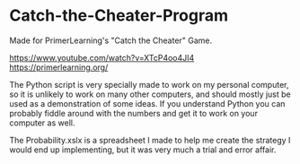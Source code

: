 # Catch-the-Cheater-Program
Made for PrimerLearning's "Catch the Cheater" Game.

https://www.youtube.com/watch?v=XTcP4oo4JI4
https://primerlearning.org/

The Python script is very specially made to work on my personal computer, so it is unlikely to work on many other computers, and should mostly just be used as a demonstration of some ideas. If you understand Python you can probably fiddle around with the numbers and get it to work on your computer as well.

The Probability.xslx is a spreadsheet I made to help me create the strategy I would end up implementing, but it was very much a trial and error affair.
